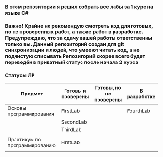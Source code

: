 ### В этом репозитории я решил собрать все лабы за 1 курс на языке C#

### **Важно!** Крайне не рекомендую смотреть код для готовых, но не проверенных работ, а также работ в разработке.  Предупреждаю, что за сдачу вашей работы ответственны только вы. Данный репозиторий создан для git синхронизации и людей, что умееют читать код, а не подчистую списывать  Репозиторий скорее всего будет переведён в приватный статус после начала 2 курса

### Статусы ЛР
| **Предмет**                   | **Готовы и проверены** | **Готовы, но не проверены** | **В разработке** |
| ----------------------------- | ---------------------- | --------------------------- | ---------------- |
| Основы программирования       | FirstLab               |                             | FourthLab        |
|                               | SecondLab              |                             |                  |
|                               | ThirdLab               |                             |                  |
|                               |                        |                             |                  |
| Практикум по программированию | FirstLab               |                             |                  |
|                               |                        |
